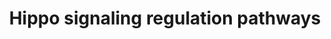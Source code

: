 ---
annotations:
- id: DOID:1790
  parent: disease of cellular proliferation
  type: Disease Ontology
  value: malignant mesothelioma
- id: PW:0001515
  parent: signaling pathway
  type: Pathway Ontology
  value: Hippo signaling pathway
- id: PW:0000003
  parent: signaling pathway
  type: Pathway Ontology
  value: signaling pathway
- id: PW:0000013
  parent: disease pathway
  type: Pathway Ontology
  value: disease pathway
authors:
- AlexanderPico
- Eweitz
- Fehrhart
communities:
- RareDiseases
description: Hippo signaling and the activation of YAP1/TAZ transcription is regulated
  by many other pathways (green labels) and factors. For example, the activation of
  SMAD and Beta catenin/TCF/LEF via TGF-beta signaling and WNT signaling pathways,
  respectively, enhanced the transcription of YAP1/TAZ target genes. This enhanced
  activity induces more aggressive  phenotypes of malignant mesothelioma cells such
  as cell proliferation, invasion, and epithelial–mesenchymal transition (EMT).
last-edited: 2021-11-30
ndex: b8a451a0-8b6b-11eb-9e72-0ac135e8bacf
organisms:
- Homo sapiens
redirect_from:
- /index.php/Pathway:WP4540
- /instance/WP4540
revision: null
schema-jsonld:
- '@context': https://schema.org/
  '@id': https://wikipathways.github.io/pathways/WP4540.html
  '@type': Dataset
  creator:
    '@type': Organization
    name: WikiPathways
  description: Hippo signaling and the activation of YAP1/TAZ transcription is regulated
    by many other pathways (green labels) and factors. For example, the activation
    of SMAD and Beta catenin/TCF/LEF via TGF-beta signaling and WNT signaling pathways,
    respectively, enhanced the transcription of YAP1/TAZ target genes. This enhanced
    activity induces more aggressive  phenotypes of malignant mesothelioma cells such
    as cell proliferation, invasion, and epithelial–mesenchymal transition (EMT).
  keywords:
  - CDC42
  - CDH1
  - CDH10
  - CDH11
  - CDH12
  - CDH13
  - CDH15
  - CDH16
  - CDH17
  - CDH18
  - CDH19
  - CDH2
  - CDH20
  - CDH22
  - CDH24
  - CDH3
  - CDH4
  - CDH5
  - CDH6
  - CDH7
  - CDH8
  - CDH9
  - CSF1R
  - CTNNB1
  - EGFR
  - EPHA2
  - Energy Stress
  - FGFR1
  - FGFR2
  - FGFR3
  - FGFR4
  - FLT1
  - FLT3
  - FLT4
  - G Protein Signaling
  - GNA11
  - GNAI2
  - GNAI3
  - GNAL
  - GNAQ
  - GNAS
  - IGF1R
  - INSR
  - KDR
  - KIT
  - LATS1
  - LATS2
  - LEF1
  - MET
  - MST1
  - MTOR
  - Mevalonate Pathway
  - NF2
  - NGFR
  - NTRK1
  - NTRK2
  - PDGFRA
  - PDGFRB
  - PI3K/AKT Signaling
  - PLCB1
  - PLCB2
  - PLCB3
  - PLCB4
  - PRKAA1
  - PRKAA2
  - PRKAB1
  - PRKAB2
  - PRKACA
  - PRKACB
  - PRKACG
  - PRKAG1
  - PRKAG2
  - PRKAG3
  - PRKAR1A
  - PRKAR1B
  - PRKAR2A
  - PRKAR2B
  - PRKCA
  - PRKCB
  - PRKCD
  - PRKCE
  - PRKCG
  - PRKCH
  - PRKCI
  - PRKCQ
  - PRKCZ
  - PRKD3
  - RAC1
  - RHOA
  - SMAD2
  - SMAD3
  - STK3
  - TAZ
  - TCF7
  - TCF7L1
  - TCF7L2
  - TEAD1
  - TEAD2
  - TEAD3
  - TEAD4
  - TEK
  - TGF-Beta Signaling
  - WNT Signaling
  - YY1AP1
  license: CC0
  name: Hippo signaling regulation pathways
seo: CreativeWork
title: Hippo signaling regulation pathways
wpid: WP4540
---